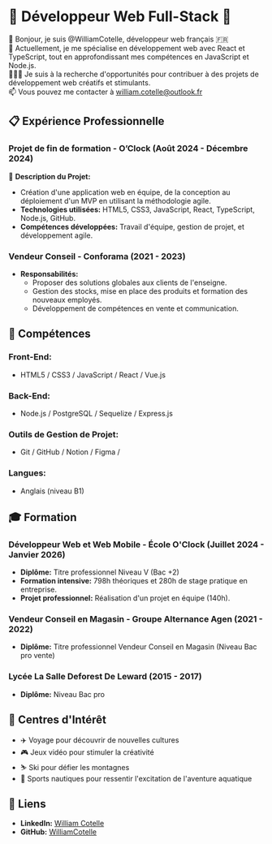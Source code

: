 # 🌟 Développeur Web Full-Stack 🌟

👋 Bonjour, je suis @WilliamCotelle, développeur web français 🇫🇷  
🌱 Actuellement, je me spécialise en développement web avec React et TypeScript, tout en approfondissant mes compétences en JavaScript et Node.js.  
🙋🏽‍♂️ Je suis à la recherche d'opportunités pour contribuer à des projets de développement web créatifs et stimulants.  
📫 Vous pouvez me contacter à william.cotelle@outlook.fr  

## 📋 Expérience Professionnelle

### Projet de fin de formation - O’Clock (Août 2024 - Décembre 2024)
🎯 **Description du Projet:**
- Création d'une application web en équipe, de la conception au déploiement d'un MVP en utilisant la méthodologie agile.
- **Technologies utilisées:** HTML5, CSS3, JavaScript, React, TypeScript, Node.js, GitHub.
- **Compétences développées:** Travail d'équipe, gestion de projet, et développement agile.

### Vendeur Conseil - Conforama (2021 - 2023)
- **Responsabilités:**
  - Proposer des solutions globales aux clients de l'enseigne.
  - Gestion des stocks, mise en place des produits et formation des nouveaux employés.
  - Développement de compétences en vente et communication.

## 🔧 Compétences

### Front-End:
- HTML5 / CSS3 / JavaScript / React / Vue.js

### Back-End:
- Node.js / PostgreSQL / Sequelize / Express.js

### Outils de Gestion de Projet:
- Git / GitHub / Notion / Figma / 

### Langues:
- Anglais (niveau B1)

## 🎓 Formation

### Développeur Web et Web Mobile - École O'Clock (Juillet 2024 - Janvier 2026)
- **Diplôme:** Titre professionnel Niveau V (Bac +2)
- **Formation intensive:** 798h théoriques et 280h de stage pratique en entreprise.
- **Projet professionnel:** Réalisation d'un projet en équipe (140h).

### Vendeur Conseil en Magasin - Groupe Alternance Agen (2021 - 2022)
- **Diplôme:** Titre professionnel Vendeur Conseil en Magasin (Niveau Bac pro vente)

### Lycée La Salle Deforest De Leward (2015 - 2017)
- **Diplôme:** Niveau Bac pro

## 🌟 Centres d'Intérêt
- ✈️ Voyage pour découvrir de nouvelles cultures
- 🎮 Jeux vidéo pour stimuler la créativité
- ⛷️ Ski pour défier les montagnes
- 🌊 Sports nautiques pour ressentir l'excitation de l'aventure aquatique

## 🔗 Liens
- **LinkedIn:** [William Cotelle](https://www.linkedin.com/in/william-cotelle-528897251/)
- **GitHub:** [WilliamCotelle](https://github.com/WilliamCotelle)

